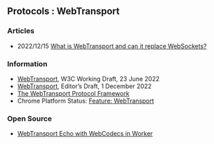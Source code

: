 ## Protocols : WebTransport



### Articles
- 2022/12/15 [What is WebTransport and can it replace WebSockets?](https://ably.com/blog/can-webtransport-replace-websockets)


### Information
- [WebTransport](https://www.w3.org/TR/webtransport/), W3C Working Draft, 23 June 2022
- [WebTransport](https://w3c.github.io/webtransport/), Editor’s Draft, 1 December 2022
- [ The WebTransport Protocol Framework](https://datatracker.ietf.org/doc/draft-ietf-webtrans-overview/)
- Chrome Platform Status: [Feature: WebTransport](https://chromestatus.com/feature/4854144902889472)


### Open Source
- [WebTransport Echo with WebCodecs in Worker](https://webrtc.internaut.com/wc/wtSender2/)
